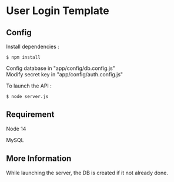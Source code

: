 # User Login Template

## Config  

Install dependencies : 
```
$ npm install
```
Config database in "app/config/db.config.js"  
Modify secret key in "app/config/auth.config.js"

To launch the API : 
```
$ node server.js 
```


## Requirement

Node 14

MySQL

## More Information

While launching the server, the DB is created if it not already done.